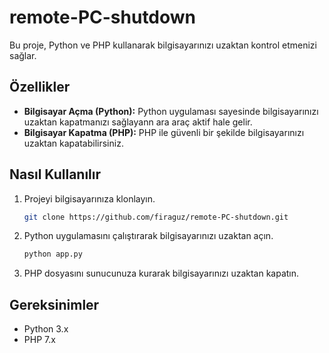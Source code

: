 # remote-PC-shutdown

Bu proje, Python ve PHP kullanarak bilgisayarınızı uzaktan kontrol etmenizi sağlar.

## Özellikler

- **Bilgisayar Açma (Python):** Python uygulaması sayesinde bilgisayarınızı uzaktan kapatmanızı sağlayann ara araç aktif hale gelir.
- **Bilgisayar Kapatma (PHP):** PHP ile güvenli bir şekilde bilgisayarınızı uzaktan kapatabilirsiniz.

## Nasıl Kullanılır

1. Projeyi bilgisayarınıza klonlayın.
    ```bash
    git clone https://github.com/firaguz/remote-PC-shutdown.git
    ```

2. Python uygulamasını çalıştırarak bilgisayarınızı uzaktan açın.
    ```bash
    python app.py
    ```

3. PHP dosyasını sunucunuza kurarak bilgisayarınızı uzaktan kapatın.
   

## Gereksinimler

- Python 3.x
- PHP 7.x

